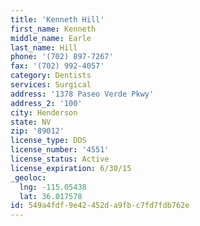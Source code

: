 ```yaml
---
title: 'Kenneth Hill'
first_name: Kenneth
middle_name: Earle
last_name: Hill
phone: '(702) 897-7267'
fax: '(702) 992-4057'
category: Dentists
services: Surgical
address: '1378 Paseo Verde Pkwy'
address_2: '100'
city: Henderson
state: NV
zip: '89012'
license_type: DDS
license_number: '4551'
license_status: Active
license_expiration: 6/30/15
_geoloc:
  lng: -115.05438
  lat: 36.017578
id: 549a4fdf-9e42-452d-a9fb-c7fd7fdb762e
---
```

